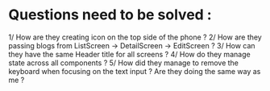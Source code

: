 # Questions need to be solved :

1/ How are they creating icon on the top side of the phone ?
2/ How are they passing blogs from ListScreen -> DetailScreen -> EditScreen ?
3/ How can they have the same Header title for all screens ?
4/ How do they manage state across all components ?
5/ How did they manage to remove the keyboard when focusing on the text input ? Are they doing the same way as me ?
